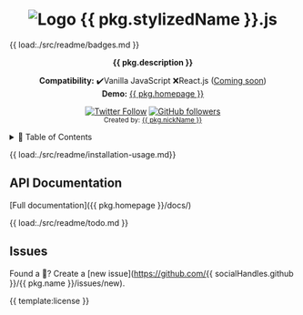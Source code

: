<!-- prettier-ignore-start -->
<h1 align="center"><img src="{{ logo.src }}" alt="Logo" width="{{ logo.width }}" height="auto" /> {{ pkg.stylizedName }}.js</h1>
 
{{ load:./src/readme/badges.md }}
<p align="center">
  <b>{{ pkg.description }}</b></br>
</p>
<p align="center">
  <b>Compatibility:</b> ✔️Vanilla JavaScript ❌React.js (<a href="#-to-do">Coming soon</a>)</br>
  <b>Demo:</b> <a href="{{ pkg.homepage }}">{{ pkg.homepage }}</a>
</p>
<p align="center">
  <a href="https://twitter.com/{{ socialHandles.twitter }}"><img alt="Twitter Follow" src="https://img.shields.io/twitter/follow/{{ socialHandles.twitter }}?style=social"></a> <a href="https://github.com/{{ socialHandles.github }}"><img alt="GitHub followers" src="https://img.shields.io/github/followers/{{ socialHandles.github }}?style=social"></a></br>
  <sub>Created by: <a href="https://github.com/{{ socialHandles.github }}">{{ pkg.nickName }}</a></sub>
<p>
<details>
<summary>📖 Table of Contents</summary>
{{ template:toc }}
</details>

{{ load:./src/readme/installation-usage.md}}

## API Documentation

[Full documentation]({{ pkg.homepage }}/docs/)

{{ load:./src/readme/todo.md }}

## Issues

Found a 🐛? Create a [new issue](https://github.com/{{ socialHandles.github }}/{{ pkg.name }}/issues/new).

{{ template:license }}

<!-- prettier-ignore-end -->
